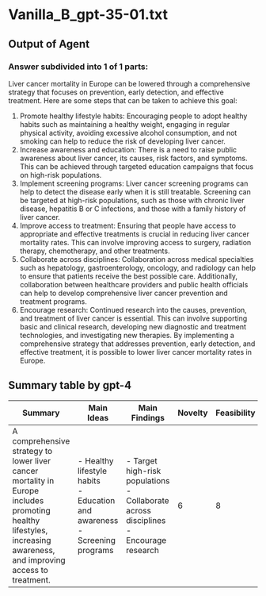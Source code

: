 # Vanilla_B_gpt-35-01.txt
## Output of Agent
### Answer subdivided into 1 of 1 parts:
Liver cancer mortality in Europe can be lowered through a comprehensive strategy that focuses on prevention, early detection, and effective treatment. Here are some steps that can be taken to achieve this goal:
1.	Promote healthy lifestyle habits: Encouraging people to adopt healthy habits such as maintaining a healthy weight, engaging in regular physical activity, avoiding excessive alcohol consumption, and not smoking can help to reduce the risk of developing liver cancer.
2.	Increase awareness and education: There is a need to raise public awareness about liver cancer, its causes, risk factors, and symptoms. This can be achieved through targeted education campaigns that focus on high-risk populations.
3.	Implement screening programs: Liver cancer screening programs can help to detect the disease early when it is still treatable. Screening can be targeted at high-risk populations, such as those with chronic liver disease, hepatitis B or C infections, and those with a family history of liver cancer.
4.	Improve access to treatment: Ensuring that people have access to appropriate and effective treatments is crucial in reducing liver cancer mortality rates. This can involve improving access to surgery, radiation therapy, chemotherapy, and other treatments.
5.	Collaborate across disciplines: Collaboration across medical specialties such as hepatology, gastroenterology, oncology, and radiology can help to ensure that patients receive the best possible care. Additionally, collaboration between healthcare providers and public health officials can help to develop comprehensive liver cancer prevention and treatment programs.
6.	Encourage research: Continued research into the causes, prevention, and treatment of liver cancer is essential. This can involve supporting basic and clinical research, developing new diagnostic and treatment technologies, and investigating new therapies.
By implementing a comprehensive strategy that addresses prevention, early detection, and effective treatment, it is possible to lower liver cancer mortality rates in Europe.

## Summary table by gpt-4
| Summary | Main Ideas | Main Findings | Novelty | Feasibility | Correctness |
|---------|------------|--------------|---------|-------------|-------------|
| A comprehensive strategy to lower liver cancer mortality in Europe includes promoting healthy lifestyles, increasing awareness, and improving access to treatment. | - Healthy lifestyle habits<br>- Education and awareness<br>- Screening programs | - Target high-risk populations<br>- Collaborate across disciplines<br>- Encourage research | 6 | 8 | 9 |

